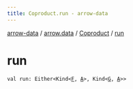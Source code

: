```yaml
---
title: Coproduct.run - arrow-data
---
```


[arrow-data](../../index.html) / [arrow.data](../index.html) / [Coproduct](index.html) / [run](./run.html)

# run

`val run: Either<Kind<`[`F`](index.html#F)`, `[`A`](index.html#A)`>, Kind<`[`G`](index.html#G)`, `[`A`](index.html#A)`>>`